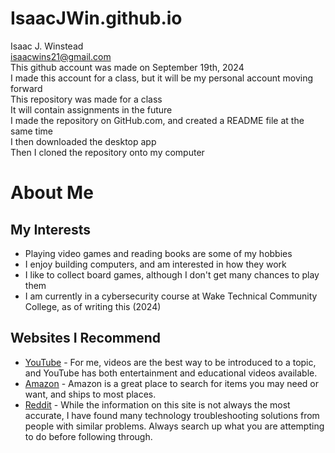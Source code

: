# IsaacJWin.github.io
Isaac J. Winstead  
isaacwins21@gmail.com  
This github account was made on September 19th, 2024  
I made this account for a class, but it will be my personal account moving forward  
This repository was made for a class  
It will contain assignments in the future  
I made the repository on GitHub.com, and created a README file at the same time  
I then downloaded the desktop app  
Then I cloned the repository onto my computer
# About Me
## My Interests
* Playing video games and reading books are some of my hobbies  
* I enjoy building computers, and am interested in how they work
* I like to collect board games, although I don't get many chances to play them  
* I am currently in a cybersecurity course at Wake Technical Community College, as of writing this (2024) 
## Websites I Recommend
* [YouTube](https://www.youtube.com) - For me, videos are the best way to be introduced to a topic, and YouTube has both entertainment and educational videos available.
* [Amazon](https://www.amazon.com) - Amazon is a great place to search for items you may need or want, and ships to most places.
* [Reddit](https://www.reddit.com) - While the information on this site is not always the most accurate, I have found many technology troubleshooting solutions from people with similar problems. Always search up what you are attempting to do before following through.